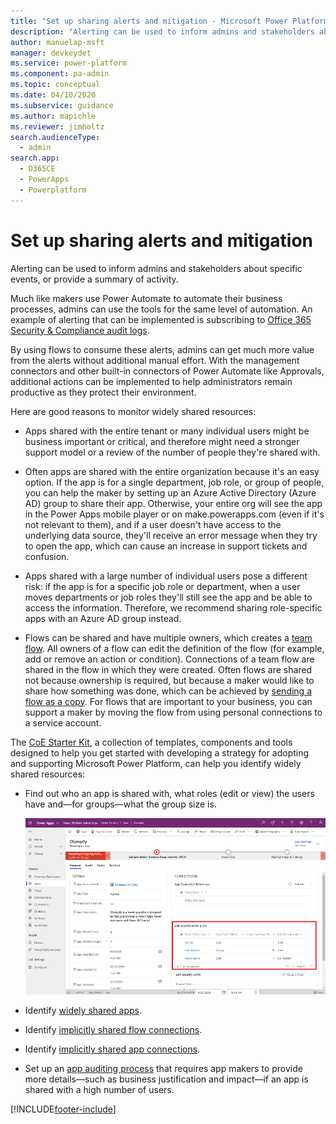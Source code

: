 ```yaml
---
title: "Set up sharing alerts and mitigation - Microsoft Power Platform | MicrosoftDocs"
description: "Alerting can be used to inform admins and stakeholders about specific events, or provide a summary of activity."
author: manuelap-msft
manager: devkeydet
ms.service: power-platform
ms.component: pa-admin
ms.topic: conceptual
ms.date: 04/10/2020
ms.subservice: guidance
ms.author: mapichle
ms.reviewer: jimholtz
search.audienceType: 
  - admin
search.app: 
  - D365CE
  - PowerApps
  - Powerplatform
---
```

# Set up sharing alerts and mitigation

Alerting can be used to inform admins and stakeholders about specific events, or provide a summary of activity.

Much like makers use Power Automate to automate their business processes, admins can use the tools for the same level of automation. An example of alerting that can be implemented is subscribing to [Office 365 Security & Compliance audit logs](/microsoft-365/compliance/search-the-audit-log-in-security-and-compliance).

By using flows to consume these alerts, admins can get much more value from the alerts without additional manual effort. With the management connectors and other built-in connectors of Power Automate like Approvals, additional actions can be implemented to help administrators remain productive as they protect their environment.

Here are good reasons to monitor widely shared resources:

- Apps shared with the entire tenant or many individual users might be business important or critical, and therefore might need a stronger support model or a review of the number of people they're shared with.

- Often apps are shared with the entire organization because it's an easy option. If the app is for a single department, job role, or group of people, you can help the maker by setting up an Azure Active Directory (Azure AD) group to share their app. Otherwise, your entire org will see the app in the Power Apps mobile player or on make.powerapps.com (even if it's not relevant to them), and if a user doesn't have access to the underlying data source, they'll receive an error message when they try to open the app, which can cause an increase in support tickets and confusion.

- Apps shared with a large number of individual users pose a different risk: if the app is for a specific job role or department, when a user moves departments or job roles they'll still see the app and be able to access the information. Therefore, we recommend sharing role-specific apps with an Azure AD group instead.

- Flows can be shared and have multiple owners, which creates a [team flow](/power-automate/create-team-flows). All owners of a flow can edit the definition of the flow (for example, add or remove an action or condition). Connections of a team flow are shared in the flow in which they were created. Often flows are shared not because ownership is required, but because a maker would like to share how something was done, which can be achieved by [sending a flow as a copy](https://flow.microsoft.com/blog/send-a-flow-as-a-copy/). For flows that are important to your business, you can support a maker by moving the flow from using personal connections to a service account.

The [CoE Starter Kit](../coe/starter-kit.md), a collection of templates, components and tools designed to help you get started with developing a strategy for adopting and supporting Microsoft Power Platform, can help you identify widely shared resources:

- Find out who an app is shared with, what roles (edit or view) the users have and—for groups—what the group size is.

  ![Find out who an app is shared with](/power-platform/guidance/coe/media/coe-mda2.png "Find out who an app is shared with")
    
- Identify [widely shared apps](../coe/power-bi-govern.md#identify-widely-shared-apps).

- Identify [implicitly shared flow connections](../coe/power-bi-govern.md#implicitly-shared-flow-connections).

- Identify [implicitly shared app connections](../coe/power-bi-govern.md#identify-implicitly-shared-app-connections).

- Set up an [app auditing process](../coe/example-processes.md) that requires app makers to provide more details—such as business justification and impact—if an app is shared with a high number of users.


[!INCLUDE[footer-include](../../includes/footer-banner.md)]